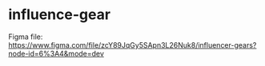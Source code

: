 # influence-gear



Figma file: https://www.figma.com/file/zcY89JqGy5SApn3L26Nuk8/influencer-gears?node-id=6%3A4&mode=dev
